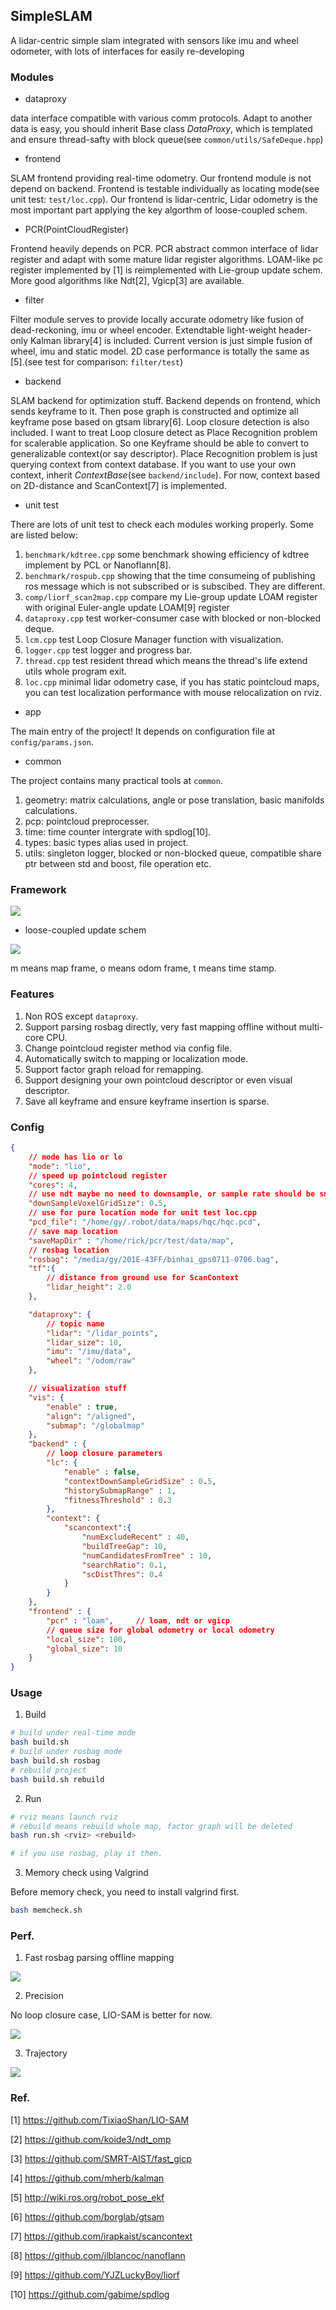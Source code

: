 ## SimpleSLAM

A lidar-centric simple slam integrated with sensors like imu and wheel odometer, with lots of interfaces for easily re-developing

### Modules

* dataproxy

data interface compatible with various comm protocols. Adapt to another data is easy, you should inherit Base class *DataProxy*, which is templated and ensure thread-safty with block queue(see `common/utils/SafeDeque.hpp`)

* frontend

SLAM frontend providing real-time odometry. Our frontend module is not depend on backend. Frontend is testable individually as locating mode(see unit test: `test/loc.cpp`). Our frontend is lidar-centric, Lidar odometry is the most important part applying the key algorthm of loose-coupled schem.

* PCR(PointCloudRegister)

Frontend heavily depends on PCR. PCR abstract common interface of lidar register and adapt with some mature lidar register algorithms. LOAM-like pc register implemented by [1] is reimplemented with Lie-group update schem. More good algorithms like Ndt[2], Vgicp[3] are available.

* filter

Filter module serves to provide locally accurate odometry like fusion of dead-reckoning, imu or wheel encoder. Extendtable light-weight header-only Kalman library[4] is included. Current version is just simple fusion of wheel, imu and static model. 2D case performance is totally the same as [5].(see test for comparison: `filter/test`)

* backend

SLAM backend for optimization stuff. Backend depends on frontend, which sends keyframe to it. Then pose graph is constructed and optimize all keyframe pose based on gtsam library[6]. Loop closure detection is also included. I want to treat Loop closure detect as Place Recognition problem for scalerable application. So one Keyframe should be able to convert to generalizable context(or say descriptor). Place Recognition problem is just querying context from context database. If you want to use your own context, inherit *ContextBase*(see `backend/include`). For now, context based on 2D-distance and ScanContext[7] is implemented.

* unit test

There are lots of unit test to check each modules working properly. Some are listed below:

1. `benchmark/kdtree.cpp` some benchmark showing efficiency of kdtree implement by PCL or Nanoflann[8].
2. `benchmark/rospub.cpp` showing that the time consumeing of publishing ros message which is not subscribed or is subscibed. They are different.
3. `comp/liorf_scan2map.cpp` compare my Lie-group update LOAM register with original Euler-angle update LOAM[9] register  
4. `dataproxy.cpp` test worker-consumer case with blocked or non-blocked deque.
5. `lcm.cpp` test Loop Closure Manager function with visualization.
6. `logger.cpp` test logger and progress bar.
7. `thread.cpp` test resident thread which means the thread's life extend utils whole program exit.
8. `loc.cpp` minimal lidar odometry case, if you has static pointcloud maps, you can test localization performance with mouse relocalization on rviz.

* app

The main entry of the project! It depends on configuration file at `config/params.json`.

* common

The project contains many practical tools at `common`.
1. geometry: matrix calculations, angle or pose translation, basic manifolds calculations.
2. pcp: pointcloud preprocesser.
3. time: time counter intergrate with spdlog[10].
4. types: basic types alias used in project.
5. utils: singleton logger, blocked or non-blocked queue, compatible share ptr between std and boost, file operation etc.

### Framework

![](docs/imgs/fw.png)

* loose-coupled update schem

![](docs/imgs/ud.png)

m means map frame, o means odom frame, t means time stamp.


### Features

1. Non ROS except `dataproxy`.
2. Support parsing rosbag directly, very fast mapping offline without multi-core CPU.
3. Change pointcloud register method via config file.
4. Automatically switch to mapping or localization mode.
5. Support factor graph reload for remapping.
6. Support designing your own pointcloud descriptor or even visual descriptor.
7. Save all keyframe and ensure keyframe insertion is sparse.

### Config

```json
{
    // mode has lio or lo
    "mode": "lio",
    // speed up pointcloud register
    "cores": 4,
    // use ndt maybe no need to downsample, or sample rate should be small
    "downSampleVoxelGridSize": 0.5, 
    // use for pure location mode for unit test loc.cpp
    "pcd_file": "/home/gy/.robot/data/maps/hqc/hqc.pcd",
    // save map location
    "saveMapDir" : "/home/rick/pcr/test/data/map",
    // rosbag location
    "rosbag": "/media/gy/201E-43FF/binhai_gps0711-0706.bag",
    "tf":{
        // distance from ground use for ScanContext 
        "lidar_height": 2.0
    },

    "dataproxy": {
        // topic name
        "lidar": "/lidar_points",
        "lidar_size": 10,
        "imu": "/imu/data",
        "wheel": "/odom/raw"
    },

    // visualization stuff
    "vis": {
        "enable" : true,
        "align": "/aligned",
        "submap": "/globalmap"
    },
    "backend" : {
        // loop closure parameters
        "lc": {
            "enable" : false,
            "contextDownSampleGridSize" : 0.5,
            "historySubmapRange" : 1,
            "fitnessThreshold" : 0.3
        },
        "context": {
            "scancontext":{
                "numExcludeRecent" : 40,
                "buildTreeGap": 10,
                "numCandidatesFromTree" : 10,
                "searchRatio": 0.1,
                "scDistThres": 0.4
            }
        }
    },
    "frontend" : {
        "pcr" : "loam",     // loam, ndt or vgicp
        // queue size for global odometry or local odometry
        "local_size": 100,
        "global_size": 10
    }
}
```

### Usage

1. Build

```bash
# build under real-time mode
bash build.sh 
# build under rosbag mode
bash build.sh rosbag
# rebuild project
bash build.sh rebuild
```

2. Run

```bash
# rviz means launch rviz
# rebuild means rebuild whole map, factor graph will be deleted
bash run.sh <rviz> <rebuild>

# if you use rosbag, play it then.
```

3. Memory check using Valgrind

Before memory check, you need to install valgrind first.

```bash
bash memcheck.sh
```

### Perf.

1. Fast rosbag parsing offline mapping

![](./docs/imgs/time-rosbag.png)

2. Precision

No loop closure case, LIO-SAM is better for now.

![](./docs/imgs/perf.png)

3. Trajectory

![](./docs/imgs/traj.png)

### Ref.

[1] https://github.com/TixiaoShan/LIO-SAM

[2] https://github.com/koide3/ndt_omp

[3] https://github.com/SMRT-AIST/fast_gicp

[4] https://github.com/mherb/kalman

[5] http://wiki.ros.org/robot_pose_ekf

[6] https://github.com/borglab/gtsam

[7] https://github.com/irapkaist/scancontext

[8] https://github.com/jlblancoc/nanoflann

[9] https://github.com/YJZLuckyBoy/liorf

[10] https://github.com/gabime/spdlog